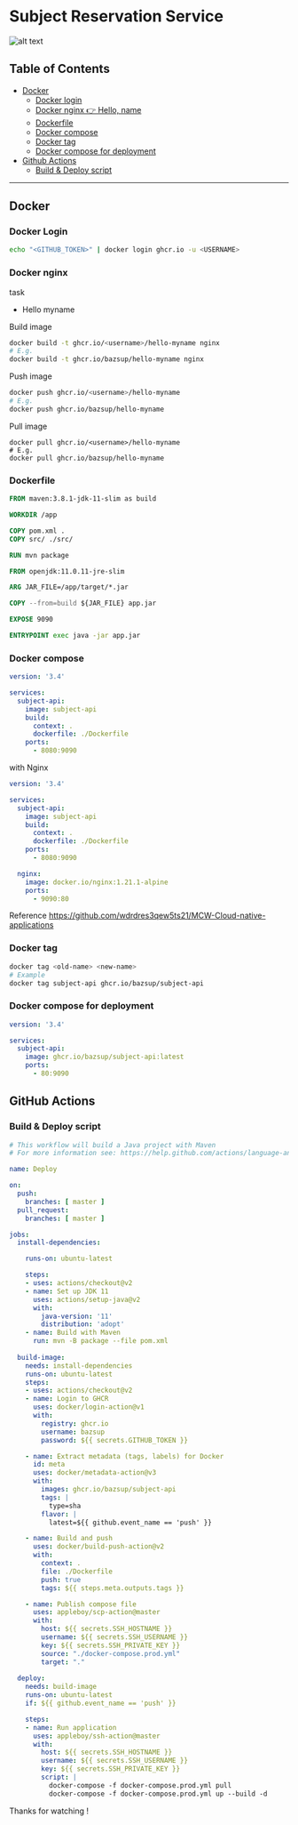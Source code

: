 # Subject Reservation Service

![alt text](https://github.com/imgrbs/SubjectReservationService/blob/master/requirements.png)

## Table of Contents
- [Docker](#docker)
  - [Docker login](#docker-login)
  - [Docker nginx 👉 Hello, name](#docker-nginx)
  - [Dockerfile](#dockerfile)
  - [Docker compose](#docker-compose)
  - [Docker tag](#docker-tag)
  - [Docker compose for deployment](#docker-compose-for-deployment)
- [Github Actions](#github-actions)
  - [Build & Deploy script](#build-&-deploy-script)

___

## Docker

### Docker Login
```bash
echo "<GITHUB_TOKEN>" | docker login ghcr.io -u <USERNAME>
```

### Docker nginx
task
- Hello myname

Build image
```bash
docker build -t ghcr.io/<username>/hello-myname nginx
# E.g.
docker build -t ghcr.io/bazsup/hello-myname nginx
```
Push image
```bash
docker push ghcr.io/<username>/hello-myname
# E.g.
docker push ghcr.io/bazsup/hello-myname
```
Pull image
```
docker pull ghcr.io/<username>/hello-myname
# E.g.
docker pull ghcr.io/bazsup/hello-myname
```

### Dockerfile

```dockerfile
FROM maven:3.8.1-jdk-11-slim as build

WORKDIR /app

COPY pom.xml .
COPY src/ ./src/

RUN mvn package

FROM openjdk:11.0.11-jre-slim

ARG JAR_FILE=/app/target/*.jar

COPY --from=build ${JAR_FILE} app.jar

EXPOSE 9090

ENTRYPOINT exec java -jar app.jar
```

### Docker compose
```yaml
version: '3.4'

services:
  subject-api:
    image: subject-api
    build:
      context: .
      dockerfile: ./Dockerfile
    ports:
      - 8080:9090
```

with Nginx
```yaml
version: '3.4'

services:
  subject-api:
    image: subject-api
    build:
      context: .
      dockerfile: ./Dockerfile
    ports:
      - 8080:9090

  nginx:
    image: docker.io/nginx:1.21.1-alpine
    ports:
      - 9090:80
```

Reference https://github.com/wdrdres3qew5ts21/MCW-Cloud-native-applications

### Docker tag
```bash
docker tag <old-name> <new-name>
# Example
docker tag subject-api ghcr.io/bazsup/subject-api
```

### Docker compose for deployment
```yaml
version: '3.4'

services:
  subject-api:
    image: ghcr.io/bazsup/subject-api:latest
    ports:
      - 80:9090
```

## GitHub Actions

### Build & Deploy script

```yaml
# This workflow will build a Java project with Maven
# For more information see: https://help.github.com/actions/language-and-framework-guides/building-and-testing-java-with-maven

name: Deploy

on:
  push:
    branches: [ master ]
  pull_request:
    branches: [ master ]

jobs:
  install-dependencies:

    runs-on: ubuntu-latest

    steps:
    - uses: actions/checkout@v2
    - name: Set up JDK 11
      uses: actions/setup-java@v2
      with:
        java-version: '11'
        distribution: 'adopt'
    - name: Build with Maven
      run: mvn -B package --file pom.xml
  
  build-image:
    needs: install-dependencies
    runs-on: ubuntu-latest
    steps:
    - uses: actions/checkout@v2
    - name: Login to GHCR
      uses: docker/login-action@v1
      with:
        registry: ghcr.io
        username: bazsup
        password: ${{ secrets.GITHUB_TOKEN }}

    - name: Extract metadata (tags, labels) for Docker
      id: meta
      uses: docker/metadata-action@v3
      with:
        images: ghcr.io/bazsup/subject-api
        tags: |
          type=sha
        flavor: |
          latest=${{ github.event_name == 'push' }}

    - name: Build and push
      uses: docker/build-push-action@v2
      with:
        context: .
        file: ./Dockerfile
        push: true
        tags: ${{ steps.meta.outputs.tags }}

    - name: Publish compose file
      uses: appleboy/scp-action@master
      with:
        host: ${{ secrets.SSH_HOSTNAME }}
        username: ${{ secrets.SSH_USERNAME }}
        key: ${{ secrets.SSH_PRIVATE_KEY }}
        source: "./docker-compose.prod.yml"
        target: "."
  
  deploy:
    needs: build-image
    runs-on: ubuntu-latest
    if: ${{ github.event_name == 'push' }}

    steps:
    - name: Run application
      uses: appleboy/ssh-action@master
      with:
        host: ${{ secrets.SSH_HOSTNAME }}
        username: ${{ secrets.SSH_USERNAME }}
        key: ${{ secrets.SSH_PRIVATE_KEY }}
        script: |
          docker-compose -f docker-compose.prod.yml pull
          docker-compose -f docker-compose.prod.yml up --build -d
```




Thanks for watching !
